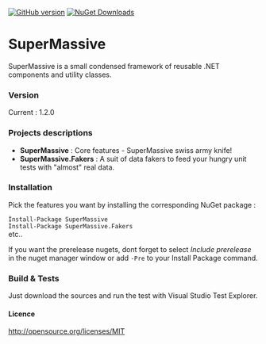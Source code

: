 [![GitHub version](https://badge.fury.io/gh/PulsarBlow%2Fsupermassive.svg)](https://github.com/PulsarBlow/SuperMassive/releases/latest) [![NuGet Downloads](https://img.shields.io/nuget/dt/SuperMassive.svg)](https://www.nuget.org/packages/supermassive)

# SuperMassive

SuperMassive is a small condensed framework of reusable .NET components and utility classes.

### Version

Current : 1.2.0

### Projects descriptions

* **SuperMassive** : Core features - SuperMassive swiss army knife!
* **SuperMassive.Fakers** : A suit of data fakers to feed your hungry unit tests with "almost" real data.

### Installation

Pick the features you want by installing the corresponding NuGet package :


```Ìnstall-Package SuperMassive```  
```Ìnstall-Package SuperMassive.Fakers```  
etc..

If you want the prerelease nugets, dont forget to select *Include prerelease* in the nuget manager window or add ```-Pre``` to your Install Package command.

### Build & Tests

Just download the sources and run the test with Visual Studio Test Explorer.


#### Licence

http://opensource.org/licenses/MIT

